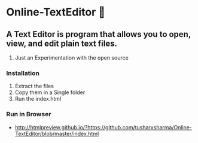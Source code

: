 # Online-TextEditor 🍾
 ## A Text Editor is program that allows you to open, view, and edit plain text files.
1. Just an Experimentation with the open source
### Installation
1. Extract the files
2. Copy them in a Single folder
3. Run the index.html 
### Run in Browser
* http://htmlpreview.github.io/?https://github.com/tusharxsharma/Online-TextEditor/blob/master/index.html
 
